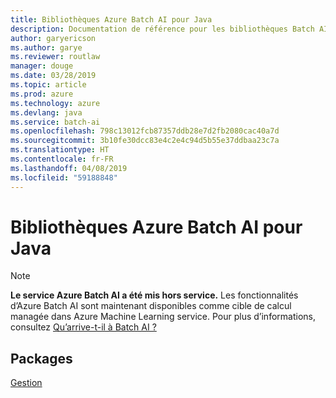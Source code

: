 ```yaml
---
title: Bibliothèques Azure Batch AI pour Java
description: Documentation de référence pour les bibliothèques Batch AI Java
author: garyericson
ms.author: garye
ms.reviewer: routlaw
manager: douge
ms.date: 03/28/2019
ms.topic: article
ms.prod: azure
ms.technology: azure
ms.devlang: java
ms.service: batch-ai
ms.openlocfilehash: 798c13012fcb87357ddb28e7d2fb2080cac40a7d
ms.sourcegitcommit: 3b10fe30dcc83e4c2e4c94d5b55e37ddbaa23c7a
ms.translationtype: HT
ms.contentlocale: fr-FR
ms.lasthandoff: 04/08/2019
ms.locfileid: "59188848"
---
```

# <a name="azure-batch-ai-libraries-for-java"></a>Bibliothèques Azure Batch AI pour Java

>[!Note]
>**Le service Azure Batch AI a été mis hors service.** Les fonctionnalités d’Azure Batch AI sont maintenant disponibles comme cible de calcul managée dans Azure Machine Learning service. Pour plus d’informations, consultez [Qu’arrive-t-il à Batch AI ?](https://aka.ms/batchai-retirement)

## <a name="packages"></a>Packages

[Gestion](/java/api/overview/azure/batchai/management)